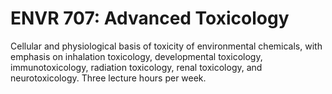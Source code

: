# ENVR 707: Advanced Toxicology

Cellular and physiological basis of toxicity of environmental chemicals, with emphasis on inhalation toxicology, developmental toxicology, immunotoxicology, radiation toxicology, renal toxicology, and neurotoxicology. Three lecture hours per week.